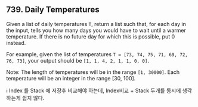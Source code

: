 ## 739. Daily Temperatures


Given a list of daily temperatures `T`, return a list such that, for each day in the input, 
tells you how many days you would have to wait until a warmer temperature. If there is no future day for which this is possible, put 0 instead.

For example, given the list of temperatures `T = [73, 74, 75, 71, 69, 72, 76, 73]`, your output should be `[1, 1, 4, 2, 1, 1, 0, 0]`.

Note: The length of temperatures will be in the range `[1, 30000]`. Each temperature will be an integer in the range [30, 100]. 

ℹ️ Index 를 Stack 에 저장후 비교해야 하는데, Index비교 + Stack 두개를 동시에 생각하는게 쉽지 않다.
